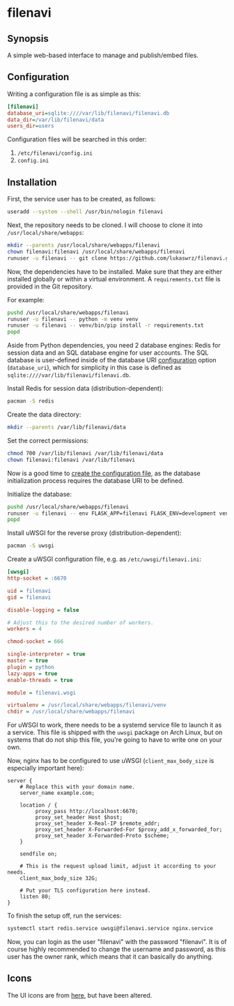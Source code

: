 # filenavi

## Synopsis

A simple web-based interface to manage and publish/embed files.

## Configuration

Writing a configuration file is as simple as this:

```ini
[filenavi]
database_uri=sqlite:////var/lib/filenavi/filenavi.db
data_dir=/var/lib/filenavi/data
users_dir=users
```

Configuration files will be searched in this order:

1. `/etc/filenavi/config.ini`
2. `config.ini`

## Installation

First, the service user has to be created, as follows:

```bash
useradd --system --shell /usr/bin/nologin filenavi
```

Next, the repository needs to be cloned. I will choose to clone it into
`/usr/local/share/webapps`:

```bash
mkdir --parents /usr/local/share/webapps/filenavi
chown filenavi:filenavi /usr/local/share/webapps/filenavi
runuser -u filenavi -- git clone https://github.com/lukaswrz/filenavi.git /usr/local/share/webapps/filenavi
```

Now, the dependencies have to be installed. Make sure that they are either
installed globally or within a virtual environment. A `requirements.txt` file
is provided in the Git repository.

For example:

```bash
pushd /usr/local/share/webapps/filenavi
runuser -u filenavi -- python -m venv venv
runuser -u filenavi -- venv/bin/pip install -r requirements.txt
popd
```

Aside from Python dependencies, you need 2 database engines: Redis for session
data and an SQL database engine for user accounts. The SQL database is
user-defined inside of the database URI [configuration](#configuration) option
(`database_uri`), which for simplicity in this case is defined as
`sqlite:////var/lib/filenavi/filenavi.db`.

Install Redis for session data (distribution-dependent):

```bash
pacman -S redis
```

Create the data directory:

```bash
mkdir --parents /var/lib/filenavi/data
```

Set the correct permissions:

```bash
chmod 700 /var/lib/filenavi /var/lib/filenavi/data
chown filenavi:filenavi /var/lib/filenavi
```

Now is a good time to [create the configuration file](#configuration), as the
database initialization process requires the database URI to be defined.

Initialize the database:

```bash
pushd /usr/local/share/webapps/filenavi
runuser -u filenavi -- env FLASK_APP=filenavi FLASK_ENV=development venv/bin/flask init-db
popd
```

Install uWSGI for the reverse proxy (distribution-dependent):

```bash
pacman -S uwsgi
```
Create a uWSGI configuration file, e.g. as `/etc/uwsgi/filenavi.ini`:

```ini
[uwsgi]
http-socket = :6670

uid = filenavi
gid = filenavi

disable-logging = false

# Adjust this to the desired number of workers.
workers = 4

chmod-socket = 666

single-interpreter = true
master = true
plugin = python
lazy-apps = true
enable-threads = true

module = filenavi.wsgi

virtualenv = /usr/local/share/webapps/filenavi/venv
chdir = /usr/local/share/webapps/filenavi
```

For uWSGI to work, there needs to be a systemd service file to launch it as a
service. This file is shipped with the `uwsgi` package on Arch Linux, but on
systems that do not ship this file, you're going to have to write one on your
own.

Now, nginx has to be configured to use uWSGI (`client_max_body_size` is
especially important here):

```nginx
server {
	# Replace this with your domain name.
	server_name example.com;

    location / {
         proxy_pass http://localhost:6670;
         proxy_set_header Host $host;
         proxy_set_header X-Real-IP $remote_addr;
         proxy_set_header X-Forwarded-For $proxy_add_x_forwarded_for;
         proxy_set_header X-Forwarded-Proto $scheme;
    }

	sendfile on;

	# This is the request upload limit, adjust it according to your needs.
	client_max_body_size 32G;

	# Put your TLS configuration here instead.
	listen 80;
}
```

To finish the setup off, run the services:

```bash
systemctl start redis.service uwsgi@filenavi.service nginx.service
```

Now, you can login as the user "filenavi" with the password "filenavi". It is
of course highly recommended to change the username and password, as this user
has the owner rank, which means that it can basically do anything.

## Icons

The UI icons are from [here](https://github.com/davidmerfield/Public-Icons), but
have been altered.
